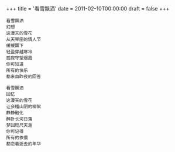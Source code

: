 +++
title = '看雪飘洒'
date = 2011-02-10T00:00:00
draft = false
+++



```text
看雪飘洒
幻想
这漫天的雪花
从天琴座的情人节
缓缓飘下
轻盈穿越寒冷
孤寂守望烟霞
你可知道
所有的快乐
都来自昨夜的回答

看雪飘洒
回忆
这漫天的雪花
让会稽山阴的柳絮
静静融化
醉卧长河日落
梦回咫尺天涯
你可记得
所有的依偎
都恋着逝去的年华
```

